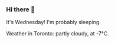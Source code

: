 ### Hi there :wave:

It's Wednesday! I'm probably sleeping.

Weather in Toronto: partly cloudy, at -7°C.
